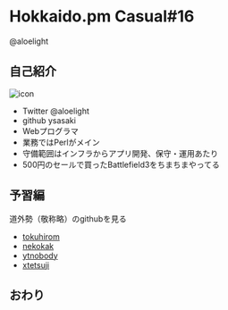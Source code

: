Hokkaido.pm Casual#16
=====================

@aloelight

自己紹介
---------

![icon](http://www.gravatar.com/avatar/b4ff5cbfba3187bf486733b00653950c.png)

 - Twitter @aloelight
 - github ysasaki
 - Webプログラマ
 - 業務ではPerlがメイン
 - 守備範囲はインフラからアプリ開発、保守・運用あたり
 - 500円のセールで買ったBattlefield3をちまちまやってる

予習編
------

道外勢（敬称略）のgithubを見る

* [tokuhirom](https://github.com/tokuhirom)
* [nekokak](https://github.com/nekokak)
* [ytnobody](https://github.com/ytnobody)
* [xtetsuji](https://github.com/xtetsuji)

おわり
-----
